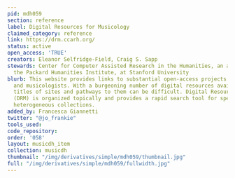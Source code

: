 ```yaml
---
pid: mdh059
section: reference
label: Digital Resources for Musicology
claimed_category: reference
link: https://drm.ccarh.org/
status: active
open_access: 'TRUE'
creators: Eleanor Selfridge-Field, Craig S. Sapp
stewards: Center for Computer Assisted Research in the Humanities, an affiliate of
  the Packard Humanities Institute, at Stanford University
blurb: This website provides links to substantial open-access projects of use to musicians
  and musicologists. With a burgeoning number of digital resources available, remembering
  titles of sites and pathways to them can be difficult. Digital Resources in Musicology
  (DRM) is organized topically and provides a rapid search tool for specialties within
  heterogeneous collections.
added_by: Francesca Giannetti
twitter: "@jo_frankie"
tools_used:
code_repository:
order: '058'
layout: musicdh_item
collection: musicdh
thumbnail: "/img/derivatives/simple/mdh059/thumbnail.jpg"
full: "/img/derivatives/simple/mdh059/fullwidth.jpg"
---
```


